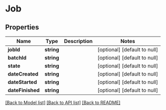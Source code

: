 # Job

## Properties
Name | Type | Description | Notes
------------ | ------------- | ------------- | -------------
**jobId** | **string** |  | [optional] [default to null]
**batchId** | **string** |  | [optional] [default to null]
**state** | **string** |  | [optional] [default to null]
**dateCreated** | **string** |  | [optional] [default to null]
**dateStarted** | **string** |  | [optional] [default to null]
**dateFinished** | **string** |  | [optional] [default to null]

[[Back to Model list]](../README.md#documentation-for-models) [[Back to API list]](../README.md#documentation-for-api-endpoints) [[Back to README]](../README.md)


